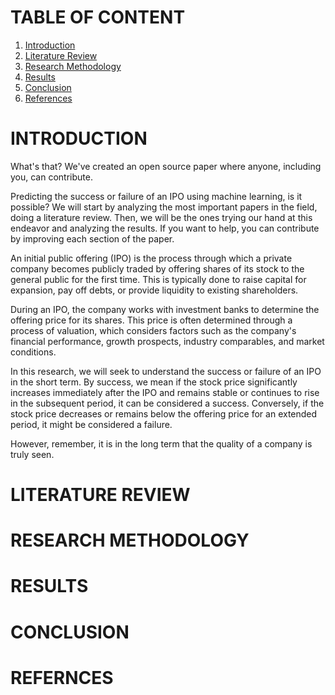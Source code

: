 # TABLE OF CONTENT
1. [Introduction](#introduction)
2. [Literature Review](#literature-review)
3. [Research Methodology](#research-methodology)
4. [Results](#results)
5. [Conclusion](#conclusion)
6. [References](#references)


# INTRODUCTION
What's that?
We've created an open source paper where anyone, including you, can contribute. 

Predicting the success or failure of an IPO using machine learning, is it possible?
We will start by analyzing the most important papers in the field, doing a literature review. 
Then, we will be the ones trying our hand at this endeavor and analyzing the results. 
If you want to help, you can contribute by improving each section of the paper. 

An initial public offering (IPO) is the process through which a private company becomes publicly traded by offering shares of its stock to the general public for the first time. This is typically done to raise capital for expansion, pay off debts, or provide liquidity to existing shareholders. 

During an IPO, the company works with investment banks to determine the offering price for its shares. This price is often determined through a process of valuation, which considers factors such as the company's financial performance, growth prospects, industry comparables, and market conditions. 

In this research, we will seek to understand the success or failure of an IPO in the short term.
By success, we mean if the stock price significantly increases immediately after the IPO and remains stable or continues to rise in the subsequent period, it can be considered a success. Conversely, if the stock price decreases or remains below the offering price for an extended period, it might be considered a failure. 

However, remember, it is in the long term that the quality of a company is truly seen.

# LITERATURE REVIEW

# RESEARCH METHODOLOGY

# RESULTS

# CONCLUSION

# REFERNCES
